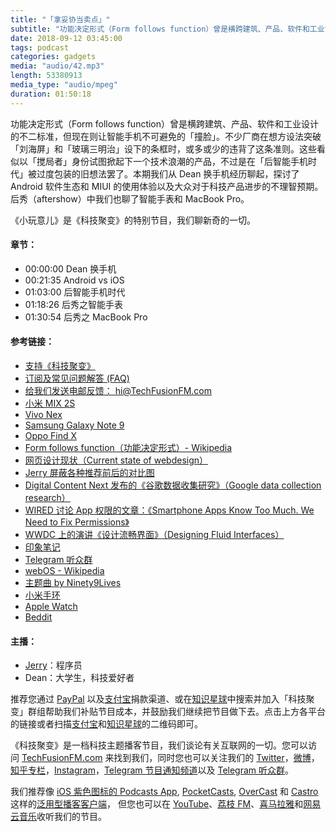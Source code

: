 ```yaml
---
title: "「拿妥协当卖点」"
subtitle: "功能决定形式（Form follows function）曾是横跨建筑、产品、软件和工业设计的不二标准，但现在则让智能手机不可避免的「撞脸」。不少厂商在想方设法突破「刘海屏」和「玻璃三明治」设下的条框时，或多或少的违背了这条准则。这些看似以「搅局者」身份试图掀起下一个技术浪潮的产品，不过是在「后智能手机时代」被过度包装的旧想法罢了。本期我们从 Dean 换手机经历聊起，探讨了 Android 软件生态和 MIUI 的使用体验以及大众对于科技产品进步的不理智预期。后秀（aftershow）中我们也聊了智能手表和 MacBook Pro。"
date: 2018-09-12 03:45:00
tags: podcast
categories: gadgets
media: "audio/42.mp3"
length: 53380913 
media_type: "audio/mpeg"
duration: 01:50:18
---
```


功能决定形式（Form follows function）曾是横跨建筑、产品、软件和工业设计的不二标准，但现在则让智能手机不可避免的「撞脸」。不少厂商在想方设法突破「刘海屏」和「玻璃三明治」设下的条框时，或多或少的违背了这条准则。这些看似以「搅局者」身份试图掀起下一个技术浪潮的产品，不过是在「后智能手机时代」被过度包装的旧想法罢了。本期我们从 Dean 换手机经历聊起，探讨了 Android 软件生态和 MIUI 的使用体验以及大众对于科技产品进步的不理智预期。后秀（aftershow）中我们也聊了智能手表和 MacBook Pro。

《小玩意儿》是《科技聚变》的特别节目，我们聊新奇的一切。

#### 章节：

- 00:00:00 Dean 换手机
- 00:21:35 Android vs iOS
- 01:03:00 后智能手机时代
- 01:18:26 后秀之智能手表
- 01:30:54 后秀之 MacBook Pro


#### 参考链接：

- [支持《科技聚变》](https://techfusionfm.com/donate)
- [订阅及常见问题解答 (FAQ)](https://techfusionfm.com/faq)
- [给我们发送电邮反馈： hi@TechFusionFM.com](mailto:hi@techfusionfm.com)
- [小米 MIX 2S](https://www.mi.com/mix2s/)
- [Vivo Nex](https://www.vivo.com.cn/vivo/nex/)
- [Samsung Galaxy Note 9](https://www.samsung.com/cn/smartphones/galaxy-note9/)
- [Oppo Find X](https://www.oppo.com/cn/product/findx/index.html)
- [Form follows function（功能决定形式）- Wikipedia](https://en.wikipedia.org/wiki/Form_follows_function)
- [网页设计现状（Current state of webdesign）](http://fczbkk.com/current-state-of-webdesign/)
- [Jerry 屏蔽各种推荐前后的对比图](https://t.me/JerryZhang/100)
- [Digital Content Next 发布的《谷歌数据收集研究》（Google data collection research）](https://digitalcontentnext.org/blog/2018/08/21/google-data-collection-research/)
- [WIRED 讨论 App 权限的文章：《Smartphone Apps Know Too Much. We Need to Fix Permissions》](https://www.wired.com/story/app-permissions/)
- [WWDC 上的演讲《设计流畅界面》（Designing Fluid Interfaces）](https://developer.apple.com/videos/play/wwdc2018/803/)
- [印象笔记](https://evernote.com/intl/zh-cn/)
- [Telegram 听众群](https://t.me/TechFusionChat)
- [webOS - Wikipedia](https://en.wikipedia.org/wiki/WebOS)
- [主题曲 by Ninety9Lives](http://99l.tv/BleedingThroughYU)
- [小米手环](https://www.mi.com/shouhuan/)
- [Apple Watch](https://www.apple.com/cn/watch/)
- [Beddit](https://www.beddit.com)

#### 主播：

- [Jerry](https://twitter.com/jerryfzhang)：程序员
- Dean：大学生，科技爱好者

推荐您通过 [PayPal](https://paypal.me/techfusionfm/5) 以及[支付宝](HTTPS://QR.ALIPAY.COM/FKX09288AJOENI0MVZXM12)捐款渠道、或在[知识星球](https://www.xiaomiquan.com)中搜索并加入「科技聚变」群组帮助我们补贴节目成本，并鼓励我们继续把节目做下去。点击上方各平台的链接或者扫描[支付宝](https://techfusionfm.com/images/QR.JPG)和[知识星球](https://t.zsxq.com/IEmEM3f)的二维码即可。

《科技聚变》是一档科技主题播客节目，我们谈论有关互联网的一切。您可以访问 [TechFusionFM.com](https://TechFusionFM.com) 来找到我们，同时您也可以关注我们的 [Twitter](http://twitter.com/TechFusionFM)，[微博](http://weibo.com/TechFusionFM)，[知乎专栏](https://zhuanlan.zhihu.com/TechFusion)，[Instagram](http://instagram.com/TechFusionFM)，[Telegram 节目通知频道](https://t.me/TechFusionFM)以及 [Telegram 听众群](https://t.me/TechFusionChat)。

我们推荐像 [iOS 紫色图标的 Podcasts App](https://itunes.apple.com/cn/podcast/id1202658654), [PocketCasts](http://pca.st/podcast/28fcd200-cc7c-0134-10da-25324e2a541d), [OverCast](https://overcast.fm) 和 [Castro](http://supertop.co/castro/) 这样的[泛用型播客客户端](https://techfusionfm.com/faq)， 但您也可以在 [YouTube](https://www.youtube.com/channel/UC6uvHf21Tjm5lepw6P2Ki-Q)、[荔枝 FM](https://www.lizhi.fm/1494013/)、[喜马拉雅](http://www.ximalaya.com/72456289/album/6648521)和[网易云音乐](http://music.163.com/#/djradio?id=347498120)收听我们的节目。
